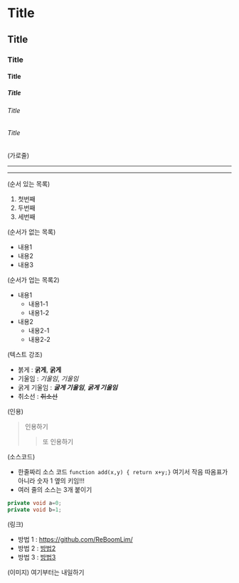 # Title

## Title

### Title

#### Title

##### Title

###### Title

###### Title

(가로줄)

---

***

(순서 있는 목록)

1. 첫번째
2. 두번째
3. 세번째

(순서가 없는 목록)
- 내용1
- 내용2
- 내용3

(순서가 업는 목록2)
- 내용1
  - 내용1-1
  -   내용1-2
- 내용2
  - 내용2-1
  - 내용2-2

(텍스트 강조)
- 붉게 : **굵게**, __굵게__
- 기울임 : *기울임*, _기울임_
- 굵게 기울임 : ***굴게 기울임***, ___굵게 기울임___
- 취소선 : ~~취소선~~

(인용)
> 인용하기
>> 또 인용하기

(소스코드)
- 한줄짜리 소스 코드 `function add(x,y) { return x+y;}` 여기서 작음 따옴표가 아니라 숫자 1 옆의 키임!!!
- 여러 줄의 소스는 3개 붙이기
``` C#
private void a=0;
private void b=1;
```

(링크)
- 방법 1 : <https://github.com/ReBoomLim/>
- 방법 2 : [방법2 ](https://github.com/ReBoomLim/)
- 방법 3 : [방법3](https://github.com/ReBoomLim "ReBoom git hub")

(이미지)
여기부터는 내일하기
